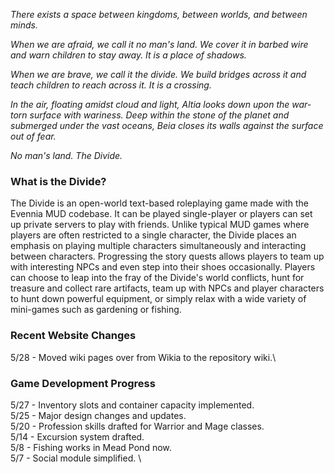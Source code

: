 
_There exists a space between kingdoms, between worlds, and between minds._

_When we are afraid, we call it no man's land. We cover it in barbed wire and warn children to stay away. It is a place of shadows._

_When we are brave, we call it the divide. We build bridges across it and teach children to reach across it. It is a crossing._

_In the air, floating amidst cloud and light, Altia looks down upon the war-torn surface with wariness. Deep within the stone of the planet and submerged under the vast oceans, Beia closes its walls against the surface out of fear._

_No man's land. The Divide._

### What is the Divide?

The Divide is an open-world text-based roleplaying game made with the Evennia MUD codebase. It can be played single-player or players can set up private servers to play with friends. Unlike typical MUD games where players are often restricted to a single character, the Divide places an emphasis on playing multiple characters simultaneously and interacting between characters. Progressing the story quests allows players to team up with interesting NPCs and even step into their shoes occasionally. Players can choose to leap into the fray of the Divide's world conflicts, hunt for treasure and collect rare artifacts, team up with NPCs and player characters to hunt down powerful equipment, or simply relax with a wide variety of mini-games such as gardening or fishing.

### Recent Website Changes

5/28 - Moved wiki pages over from Wikia to the repository wiki.\

### Game Development Progress

5/27 - Inventory slots and container capacity implemented.\
5/25 - Major design changes and updates.\
5/20 - Profession skills drafted for Warrior and Mage classes.\
5/14 - Excursion system drafted.\
5/8 - Fishing works in Mead Pond now.\
5/7 - Social module simplified. \
